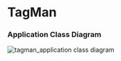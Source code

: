 # TagMan

### Application Class Diagram

![tagman_application class diagram](https://user-images.githubusercontent.com/15139826/41194934-16265850-6c24-11e8-83a8-b30d29673a63.jpg)
